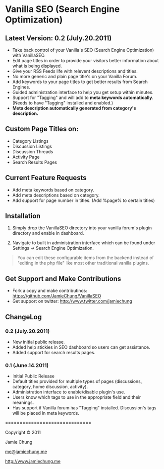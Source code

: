 Vanilla SEO (Search Engine Optimization)
=======================================

Latest Version: 0.2 (July.20.2011)
-----------
- Take back control of your Vanilla's SEO (Search Engine Optimization) with VanillaSEO.
- Edit page titles in order to provide your visitors better information about what is being displayed.
- Give your RSS Feeds life with relevent descriptions and titles.
- No more generic and plain page title's on your Vanilla Forum.
- Add keywords to your page titles to get better results from Search Engines.
- Guided administration interface to help you get setup within minutes.
- Support for "Tagging" and will add to **meta keywords automatically**. (Needs to have "Tagging" installed and enabled.)
- **Meta description automatically generated from category's description.**

Custom Page Titles on:
-----------
- Category Listings
- Discussion Listings
- Discussion Threads
- Activity Page
- Search Results Pages

Current Feature Requests
-----------
- Add meta keywords based on category.
- Add meta descriptions based on category.
- Add support for page number in titles. (Add %page% to certain titles)

Installation
-----------
1. Simply drop the VanillaSEO directory into your vanilla forum's plugin directory and enable in dashboard.

2. Navigate to built in administration interface which can be found under Settings -> Search Engine Optimization.

> You can edit these configurable items from the backend instead of "editing in the php file" like most other traditional vanilla plugins.


Get Support and Make Contributions
-----------
- Fork a copy and make contributinos: https://github.com/JamieChung/VanillaSEO
- Get support on twitter: http://www.twitter.com/jamiechung


ChangeLog
-----------
### 0.2 (July.20.2011)
- New initial public release.
- Added help stickies in SEO dashboard so users can get assistance.
- Added support for search results pages.

### 0.1 (June.14.2011)
- Initial Public Release
- Default titles provided for multiple types of pages (discussions, category, home discussion, activity).
- Administration interface to enable/disable plugin's use.
- Users know which tags to use in the appropriate field and their meanings.
- Has support if Vanilla forum has "Tagging" installed. Discussion's tags will be placed in meta keywords.

==============================

Copyright &copy; 2011

Jamie Chung

me@jamiechung.me

http://www.jamiechung.me
